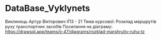 # DataBase_Vyklynets
Виклинець Артур Вікторович
ІПЗ - 21
Тема курсової: Розклад маршрутів руху транспортних засобів
Посилання на діаграму: <br> https://drawsql.app/teams/jj-47/diagrams/rozklad-marshrutiv-ruhu-tz
